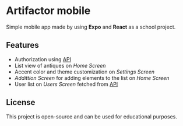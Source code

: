 # Artifactor mobile
Simple mobile app made by using **Expo** and **React** as a school project.

## Features
- Authorization using [API](https://reqres.in/api)
- List view of antiques on *Home Screen*
- Accent color and theme customization on *Settings Screen*
- *Addittion Screen* for adding elements to the list on *Home Screen*
- User list on *Users Screen* fetched from [API](https://reqres.in/api)

## License
This project is open-source and can be used for educational purposes.
